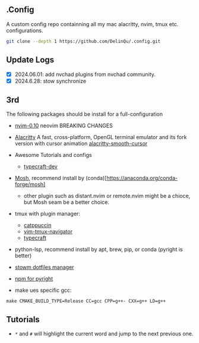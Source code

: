 ## .Config
A custom config repo containning all my mac alacritty, nvim, tmux etc. configurations.

```bash
git clone --depth 1 https://github.com/DelinQu/.config.git
```

## Update Logs
- [x] 2024.06.01: add nvchad plugins from nvchad community.
- [x] 2024.6.28: stow synchronize

## 3rd 
The following packages should be install for a full-configuration
* [nvim-0.10](https://neovim.io/doc/user/news-0.10.html) neovim BREAKING CHANGES
* [Alacritty](https://github.com/alacritty/alacritty) A fast, cross-platform, OpenGL terminal emulator and its fork version with cursor animation [alacritty-smooth-cursor](https://github.com/GregTheMadMonk/alacritty-smooth-cursor)
* Awesome Tutorials and configs
    * [typecraft-dev](https://github.com/typecraft-dev/dotfiles)

* [Mosh](https://github.com/mobile-shell/mosh), recommend install by (conda)[https://anaconda.org/conda-forge/mosh]
    * other plugin such as distant.nvim or remote.nvim might be a chioce, but Mosh seam be a better choice.

* tmux with plugin manager:
    * [catppuccin](https://github.com/catppuccin/tmux)
    * [vim-tmux-navigator](https://github.com/christoomey/vim-tmux-navigator)
    * [typecraft](https://www.youtube.com/watch?v=niuOc02Rvrc)

* python-lsp, recommend install by apt, brew, pip, or conda (pyright is better)
* [stowm dotfiles manager](https://learn.typecraft.dev/tutorial/never-lose-your-configs-again/) 
* [npm for pyright](https://github.com/nvm-sh/nvm)
* make ues specific gcc: 
```
make CMAKE_BUILD_TYPE=Release CC=gcc CPP=g++- CXX=g++ LD=g++
```



## Tutorials
* `*` and `#` will highlight the current word and jump to the next previous one.
